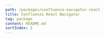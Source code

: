 ```yaml
---
path: /packages/confluenza-navigator-react
title: Confluenza React Navigator
tag: package
content: README.md
sortIndex: 2
---
```

